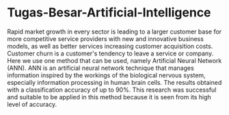 # Tugas-Besar-Artificial-Intelligence
Rapid market growth in every sector is leading to a larger customer base for more competitive service providers with new and innovative business models, as well as better services increasing customer acquisition costs. Customer churn is a customer's tendency to leave a service or company. Here we use one method that can be used, namely Artificial Neural Network (ANN). ANN is an artificial neural network technique that manages information inspired by the workings of the biological nervous system, especially information processing in human brain cells. The results obtained with a classification accuracy of up to 90%. This research was successful and suitable to be applied in this method because it is seen from its high level of accuracy.
